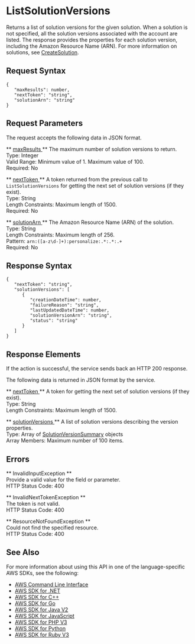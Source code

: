 # ListSolutionVersions<a name="API_ListSolutionVersions"></a>

Returns a list of solution versions for the given solution\. When a solution is not specified, all the solution versions associated with the account are listed\. The response provides the properties for each solution version, including the Amazon Resource Name \(ARN\)\. For more information on solutions, see [CreateSolution](API_CreateSolution.md)\.

## Request Syntax<a name="API_ListSolutionVersions_RequestSyntax"></a>

```
{
   "maxResults": number,
   "nextToken": "string",
   "solutionArn": "string"
}
```

## Request Parameters<a name="API_ListSolutionVersions_RequestParameters"></a>

The request accepts the following data in JSON format\.

 ** [ maxResults ](#API_ListSolutionVersions_RequestSyntax) **   <a name="personalize-ListSolutionVersions-request-maxResults"></a>
The maximum number of solution versions to return\.  
Type: Integer  
Valid Range: Minimum value of 1\. Maximum value of 100\.  
Required: No

 ** [ nextToken ](#API_ListSolutionVersions_RequestSyntax) **   <a name="personalize-ListSolutionVersions-request-nextToken"></a>
A token returned from the previous call to `ListSolutionVersions` for getting the next set of solution versions \(if they exist\)\.  
Type: String  
Length Constraints: Maximum length of 1500\.  
Required: No

 ** [ solutionArn ](#API_ListSolutionVersions_RequestSyntax) **   <a name="personalize-ListSolutionVersions-request-solutionArn"></a>
The Amazon Resource Name \(ARN\) of the solution\.  
Type: String  
Length Constraints: Maximum length of 256\.  
Pattern: `arn:([a-z\d-]+):personalize:.*:.*:.+`   
Required: No

## Response Syntax<a name="API_ListSolutionVersions_ResponseSyntax"></a>

```
{
   "nextToken": "string",
   "solutionVersions": [ 
      { 
         "creationDateTime": number,
         "failureReason": "string",
         "lastUpdatedDateTime": number,
         "solutionVersionArn": "string",
         "status": "string"
      }
   ]
}
```

## Response Elements<a name="API_ListSolutionVersions_ResponseElements"></a>

If the action is successful, the service sends back an HTTP 200 response\.

The following data is returned in JSON format by the service\.

 ** [ nextToken ](#API_ListSolutionVersions_ResponseSyntax) **   <a name="personalize-ListSolutionVersions-response-nextToken"></a>
A token for getting the next set of solution versions \(if they exist\)\.  
Type: String  
Length Constraints: Maximum length of 1500\.

 ** [ solutionVersions ](#API_ListSolutionVersions_ResponseSyntax) **   <a name="personalize-ListSolutionVersions-response-solutionVersions"></a>
A list of solution versions describing the version properties\.  
Type: Array of [SolutionVersionSummary](API_SolutionVersionSummary.md) objects  
Array Members: Maximum number of 100 items\.

## Errors<a name="API_ListSolutionVersions_Errors"></a>

 ** InvalidInputException **   
Provide a valid value for the field or parameter\.  
HTTP Status Code: 400

 ** InvalidNextTokenException **   
The token is not valid\.  
HTTP Status Code: 400

 ** ResourceNotFoundException **   
Could not find the specified resource\.  
HTTP Status Code: 400

## See Also<a name="API_ListSolutionVersions_SeeAlso"></a>

For more information about using this API in one of the language\-specific AWS SDKs, see the following:
+  [ AWS Command Line Interface](https://docs.aws.amazon.com/goto/aws-cli/personalize-2018-05-22/ListSolutionVersions) 
+  [ AWS SDK for \.NET](https://docs.aws.amazon.com/goto/DotNetSDKV3/personalize-2018-05-22/ListSolutionVersions) 
+  [ AWS SDK for C\+\+](https://docs.aws.amazon.com/goto/SdkForCpp/personalize-2018-05-22/ListSolutionVersions) 
+  [ AWS SDK for Go](https://docs.aws.amazon.com/goto/SdkForGoV1/personalize-2018-05-22/ListSolutionVersions) 
+  [ AWS SDK for Java V2](https://docs.aws.amazon.com/goto/SdkForJavaV2/personalize-2018-05-22/ListSolutionVersions) 
+  [ AWS SDK for JavaScript](https://docs.aws.amazon.com/goto/AWSJavaScriptSDK/personalize-2018-05-22/ListSolutionVersions) 
+  [ AWS SDK for PHP V3](https://docs.aws.amazon.com/goto/SdkForPHPV3/personalize-2018-05-22/ListSolutionVersions) 
+  [ AWS SDK for Python](https://docs.aws.amazon.com/goto/boto3/personalize-2018-05-22/ListSolutionVersions) 
+  [ AWS SDK for Ruby V3](https://docs.aws.amazon.com/goto/SdkForRubyV3/personalize-2018-05-22/ListSolutionVersions) 